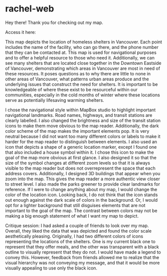 # rachel-web

Hey there! Thank you for checking out my map.

Access it here: 

This map depicts the location of homeless shelters in Vancouver. Each point includes the name of the facility, who can go there, and the phone number that they can be contacted at. This map is used for navigational purposes and to offer a helpful resource to those who need it. Additionally, we can see many shelters that are located close together in the Downtown Eastside of Vancouver, demonstrating which areas in Vancouver are most in need of these resources. It poses questions as to why there are little to none in other areas of Vancouver, what patterns urban areas produce and the underlying issues that construct the need for shelters. It is important to be knowledgeable of where these exist to be resourceful within our communities, especially in the cold months of winter where these locations serve as potentially lifesaving warming shelters. 

I chose the navigational style within MapBox studio to highlight important navigational landmarks. Road names, highways, and transit stations are clearly labelled. I also changed the brightness and size of the transit station icons to make them move obvious to the map reader. Additionally, the dark color scheme of the map makes the important elements pop. It is very neutral because I did not want too many different colors or labels to make it harder for the map reader to distinguish between elements. I also used an icon that depicts a shape of a generic location marker, except I found one that also included a house symbol within it. I chose this icon to make the goal of the map more obvious at first glance. I also designed it so that the size of the symbol changes at different zoom levels so that it is always visible to the map reader but does not overrepresent the space that each address covers. Additionally, I designed 3D buildings that appear when you zoom into the map. This gives the map reader a more authentic view closer to street level. I also made the parks greener to provide clear landmarks for reference. 
If I were to change anything about my map, I would change the color of the location icon. Looking back, I do not think that the icon stands out enough against the dark scale of colors in the background. Or, I would opt for a lighter background that still disguises elements that are not important to the goal of the map. The contrast between colors may not be making a big enough statement of what I want my map to depict. 

Critique session: I had asked a couple of friends to look over my map. Overall, they liked the data that was depicted and found the color scale aesthetically pleasing. Originally, I had two different colors of icons representing the locations of the shelters. One is my current black one to represent that they offer meals, and the other was transparent with a black outline to visually represent that they do not. I would have made a legend to convey this. However, feedback from friends allowed me to realize that the visual hierarchy was not conveying my message, and that it would be more visually appealing to use only the black icon. 

